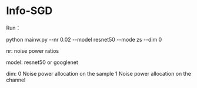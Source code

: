 # Info-SGD





Run：

python mainw.py --nr 0.02   --model resnet50 --mode zs  --dim 0

nr:    noise power ratios

model: resnet50 or googlenet

dim:  0  Noise power allocation on the sample
      1  Noise power allocation on the channel
